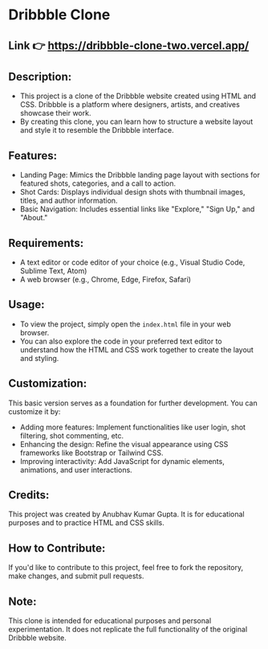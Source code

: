 # Dribbble Clone 

## Link 👉  https://dribbble-clone-two.vercel.app/

## Description:
- This project is a clone of the Dribbble website created using HTML and CSS. Dribbble is a platform where designers, artists, and creatives showcase their work.
- By creating this clone, you can learn how to structure a website layout and style it to resemble the Dribbble interface.


## Features:
- Landing Page: Mimics the Dribbble landing page layout with sections for featured shots, categories, and a call to action.
- Shot Cards: Displays individual design shots with thumbnail images, titles, and author information.
- Basic Navigation: Includes essential links like "Explore," "Sign Up," and "About."

## Requirements:

- A text editor or code editor of your choice (e.g., Visual Studio Code, Sublime Text, Atom)
- A web browser (e.g., Chrome, Edge, Firefox, Safari)

## Usage:
- To view the project, simply open the `index.html` file in your web browser. 
- You can also explore the code in your preferred text editor to understand how the HTML and CSS work together to create the layout and styling.

## Customization:

This basic version serves as a foundation for further development. You can customize it by:

- Adding more features: Implement functionalities like user login, shot filtering, shot commenting, etc.
- Enhancing the design: Refine the visual appearance using CSS frameworks like Bootstrap or Tailwind CSS.
- Improving interactivity: Add JavaScript for dynamic elements, animations, and user interactions.

## Credits:
This project was created by Anubhav Kumar Gupta. It is for educational purposes and to practice HTML and CSS skills.

## How to Contribute:
If you'd like to contribute to this project, feel free to fork the repository, make changes, and submit pull requests.

## Note:

This clone is intended for educational purposes and personal experimentation. It does not replicate the full functionality of the original Dribbble website.


